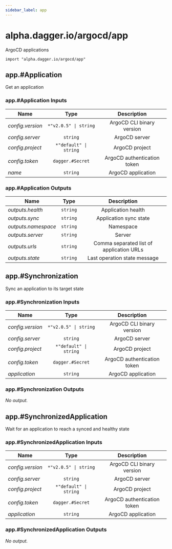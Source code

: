 ```yaml
---
sidebar_label: app
---
```


# alpha.dagger.io/argocd/app

ArgoCD applications

```cue
import "alpha.dagger.io/argocd/app"
```

## app.#Application

Get an application

### app.#Application Inputs

| Name               | Type                      | Description                   |
| -------------      |:-------------:            |:-------------:                |
|*config.version*    | `*"v2.0.5" \| string`     |ArgoCD CLI binary version      |
|*config.server*     | `string`                  |ArgoCD server                  |
|*config.project*    | `*"default" \| string`    |ArgoCD project                 |
|*config.token*      | `dagger.#Secret`          |ArgoCD authentication token    |
|*name*              | `string`                  |ArgoCD application             |

### app.#Application Outputs

| Name                  | Type              | Description                                |
| -------------         |:-------------:    |:-------------:                             |
|*outputs.health*       | `string`          |Application health                          |
|*outputs.sync*         | `string`          |Application sync state                      |
|*outputs.namespace*    | `string`          |Namespace                                   |
|*outputs.server*       | `string`          |Server                                      |
|*outputs.urls*         | `string`          |Comma separated list of application URLs    |
|*outputs.state*        | `string`          |Last operation state message                |

## app.#Synchronization

Sync an application to its target state

### app.#Synchronization Inputs

| Name               | Type                      | Description                   |
| -------------      |:-------------:            |:-------------:                |
|*config.version*    | `*"v2.0.5" \| string`     |ArgoCD CLI binary version      |
|*config.server*     | `string`                  |ArgoCD server                  |
|*config.project*    | `*"default" \| string`    |ArgoCD project                 |
|*config.token*      | `dagger.#Secret`          |ArgoCD authentication token    |
|*application*       | `string`                  |ArgoCD application             |

### app.#Synchronization Outputs

_No output._

## app.#SynchronizedApplication

Wait for an application to reach a synced and healthy state

### app.#SynchronizedApplication Inputs

| Name               | Type                      | Description                   |
| -------------      |:-------------:            |:-------------:                |
|*config.version*    | `*"v2.0.5" \| string`     |ArgoCD CLI binary version      |
|*config.server*     | `string`                  |ArgoCD server                  |
|*config.project*    | `*"default" \| string`    |ArgoCD project                 |
|*config.token*      | `dagger.#Secret`          |ArgoCD authentication token    |
|*application*       | `string`                  |ArgoCD application             |

### app.#SynchronizedApplication Outputs

_No output._
